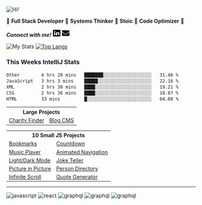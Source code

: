 <img src="https://i.giphy.com/media/3PAL5bChWnak0WJ32x/giphy.webp" alt="Hi!">

:star2: **Full Stack Developer** :star2: **Systems Thinker** :star2: **Stoic** :star2: **Code Optimizer** :star2:

***Connect with me!*** <a href="https://www.linkedin.com/in/ethan-glover/"><img src="https://raw.githubusercontent.com/eglove/eglove/eeb591600b73da426bd298d229e2fd96df019488/linkedin-brands.svg" alt="LinkedIn" width="20px" height="20px"></a> <a href="mailto:hello@ethang.email"><img src="https://raw.githubusercontent.com/eglove/eglove/47aceecf4819797d993f5facc7764cb99d0ab039/envelope-solid.svg" alt="Email" width="20px" height="20px"></a>

![My Stats](https://github-readme-stats.vercel.app/api?username=eglove&show_icons=true&theme=default&count_private=true)
[![Top Langs](https://github-readme-stats.vercel.app/api/top-langs/?username=eglove&layout=compact)](https://github.com/anuraghazra/github-readme-stats)

### This Weeks IntelliJ Stats
<!--START_SECTION:waka-->
```text
Other        4 hrs 20 mins   ███████░░░░░░░░░░░░░░░░░░   31.46 % 
JavaScript   3 hrs 3 mins    █████░░░░░░░░░░░░░░░░░░░░   22.16 % 
XML          2 hrs 38 mins   ████░░░░░░░░░░░░░░░░░░░░░   19.21 % 
CSS          2 hrs 36 mins   ████░░░░░░░░░░░░░░░░░░░░░   18.87 % 
HTML         33 mins         █░░░░░░░░░░░░░░░░░░░░░░░░   04.08 %
```
<!--END_SECTION:waka-->

<table>
  <tr>
    <th colspan="2">Large Projects</th>
  </tr>
  <tr>
    <td><a href="https://github.com/eglove/Charity-App-React-GraphQL">Charity Finder</a></td>
    <td><a href="https://github.com/eglove/PHP-Dynamic-Website">Blog CMS</a></td>
  </tr>
</table>

<table>
  <tr>
    <th colspan="2">10 Small JS Projects</th>
  </tr>
  <tr>
    <td><a href="https://eglove.github.io/bookmarks/">Bookmarks</a></td>
    <td><a href="https://eglove.github.io/countdown/">Countdown</a></td>
  <tr>
  <tr>
    <td><a href="https://eglove.github.io/music-player/">Music Player</a></td>
    <td><a href="https://eglove.github.io/navigation/">Animated Navigation</a></td>
  <tr>
  <tr>
    <td><a href="https://eglove.github.io/light-dark-mode/">Light/Dark Mode</a></td>
    <td><a href="https://eglove.github.io/joke-teller/">Joke Teller</a></td>
  <tr>
  <tr>
    <td><a href="https://eglove.github.io/picture-in-picture/">Picture in Picture</a></td>
    <td><a href="https://eglove.github.io/aliens/">Person Directory</a></td>
  <tr>
  <tr>
    <td><a href="https://eglove.github.io/infinite-scroll/">Infinite Scroll</a></td>
    <td><a href="https://eglove.github.io/quote-generator/">Quote Generator</a></td>
  <tr>
</table>

<hr>
<div>
  <img src="https://www.vectorlogo.zone/logos/javascript/javascript-icon.svg" alt="javascript">
  <img src="https://www.vectorlogo.zone/logos/reactjs/reactjs-icon.svg" alt="react">
  <img src="https://www.vectorlogo.zone/logos/graphql/graphql-icon.svg" alt="graphql">
  <img src="https://www.vectorlogo.zone/logos/w3_html5/w3_html5-icon.svg" alt="graphql">
  <img src="https://www.vectorlogo.zone/logos/getbootstrap/getbootstrap-icon.svg" alt="graphql">
</div>
